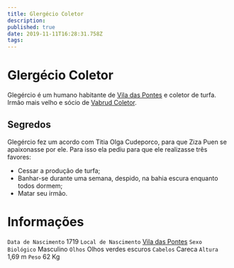 ```yaml
---
title: Glergécio Coletor
description: 
published: true
date: 2019-11-11T16:28:31.758Z
tags: 
---
```


<!-- SUBTITLE: Visão geral sobre Glergécio Coletor -->

# Glergécio Coletor
Glegércio é um humano habitante de [Vila das Pontes](http://localhost/lugares/plano-material/drafeon/sudeste-de-drafeon/vila-das-pontes#vila-das-pontes) e coletor de turfa. Irmão mais velho e sócio de [Vabrud Coletor](http://localhost/individuos/vabrud-coletor#vabrud-coletor).

## Segredos
Glegércio fez um acordo com Titia Olga Cudeporco, para que Ziza Puen se apaixonasse por ele. Para isso ela pediu para que ele realizasse três favores:
* Cessar a produção de turfa;
* Banhar-se durante uma semana, despido, na bahia escura enquanto todos dormem;
* Matar seu irmão.

# Informações
`Data de Nascimento` 1719 
`Local de Nascimento` [Vila das Pontes](http://localhost/lugares/plano-material/drafeon/sudeste-de-drafeon/vila-das-pontes#vila-das-pontes)
`Sexo Biológico` Masculino
`Olhos` Olhos verdes escuros
`Cabelos` Careca
`Altura` 1,69 m
`Peso` 62 Kg

